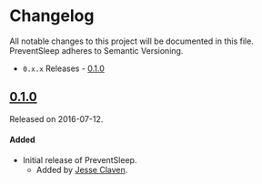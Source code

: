# Changelog

All notable changes to this project will be documented in this file. PreventSleep adheres to Semantic Versioning.

- `0.x.x` Releases - [0.1.0](#010)

## [0.1.0](https://github.com/jesse-c/PreventSleep/releases/tag/0.1.0)
Released on 2016-07-12.

#### Added
- Initial release of PreventSleep.
  - Added by [Jesse Claven](https://github.com/jesse-c).
